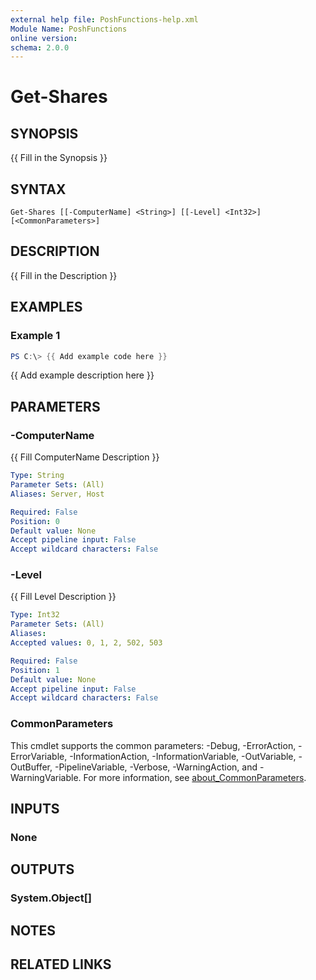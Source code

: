 ```yaml
---
external help file: PoshFunctions-help.xml
Module Name: PoshFunctions
online version:
schema: 2.0.0
---
```


# Get-Shares

## SYNOPSIS
{{ Fill in the Synopsis }}

## SYNTAX

```
Get-Shares [[-ComputerName] <String>] [[-Level] <Int32>] [<CommonParameters>]
```

## DESCRIPTION
{{ Fill in the Description }}

## EXAMPLES

### Example 1
```powershell
PS C:\> {{ Add example code here }}
```

{{ Add example description here }}

## PARAMETERS

### -ComputerName
{{ Fill ComputerName Description }}

```yaml
Type: String
Parameter Sets: (All)
Aliases: Server, Host

Required: False
Position: 0
Default value: None
Accept pipeline input: False
Accept wildcard characters: False
```

### -Level
{{ Fill Level Description }}

```yaml
Type: Int32
Parameter Sets: (All)
Aliases:
Accepted values: 0, 1, 2, 502, 503

Required: False
Position: 1
Default value: None
Accept pipeline input: False
Accept wildcard characters: False
```

### CommonParameters
This cmdlet supports the common parameters: -Debug, -ErrorAction, -ErrorVariable, -InformationAction, -InformationVariable, -OutVariable, -OutBuffer, -PipelineVariable, -Verbose, -WarningAction, and -WarningVariable. For more information, see [about_CommonParameters](http://go.microsoft.com/fwlink/?LinkID=113216).

## INPUTS

### None

## OUTPUTS

### System.Object[]

## NOTES

## RELATED LINKS
